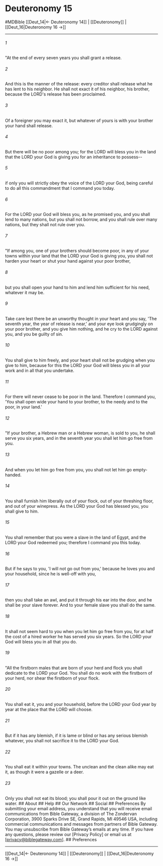 # Deuteronomy 15
#MDBible
[[Deut_14|← Deuteronomy 14]] | [[Deuteronomy]] | [[Deut_16|Deuteronomy 16 →]]

***


###### 1 
"At the end of every seven years you shall grant a release. 

###### 2 
And this is the manner of the release: every creditor shall release what he has lent to his neighbor. He shall not exact it of his neighbor, his brother, because the LORD's release has been proclaimed. 

###### 3 
Of a foreigner you may exact it, but whatever of yours is with your brother your hand shall release. 

###### 4 
But there will be no poor among you; for the LORD will bless you in the land that the LORD your God is giving you for an inheritance to possess-- 

###### 5 
if only you will strictly obey the voice of the LORD your God, being careful to do all this commandment that I command you today. 

###### 6 
For the LORD your God will bless you, as he promised you, and you shall lend to many nations, but you shall not borrow, and you shall rule over many nations, but they shall not rule over you. 

###### 7 
"If among you, one of your brothers should become poor, in any of your towns within your land that the LORD your God is giving you, you shall not harden your heart or shut your hand against your poor brother, 

###### 8 
but you shall open your hand to him and lend him sufficient for his need, whatever it may be. 

###### 9 
Take care lest there be an unworthy thought in your heart and you say, 'The seventh year, the year of release is near,' and your eye look grudgingly on your poor brother, and you give him nothing, and he cry to the LORD against you, and you be guilty of sin. 

###### 10 
You shall give to him freely, and your heart shall not be grudging when you give to him, because for this the LORD your God will bless you in all your work and in all that you undertake. 

###### 11 
For there will never cease to be poor in the land. Therefore I command you, 'You shall open wide your hand to your brother, to the needy and to the poor, in your land.' 

###### 12 
"If your brother, a Hebrew man or a Hebrew woman, is sold to you, he shall serve you six years, and in the seventh year you shall let him go free from you. 

###### 13 
And when you let him go free from you, you shall not let him go empty-handed. 

###### 14 
You shall furnish him liberally out of your flock, out of your threshing floor, and out of your winepress. As the LORD your God has blessed you, you shall give to him. 

###### 15 
You shall remember that you were a slave in the land of Egypt, and the LORD your God redeemed you; therefore I command you this today. 

###### 16 
But if he says to you, 'I will not go out from you,' because he loves you and your household, since he is well-off with you, 

###### 17 
then you shall take an awl, and put it through his ear into the door, and he shall be your slave forever. And to your female slave you shall do the same. 

###### 18 
It shall not seem hard to you when you let him go free from you, for at half the cost of a hired worker he has served you six years. So the LORD your God will bless you in all that you do. 

###### 19 
"All the firstborn males that are born of your herd and flock you shall dedicate to the LORD your God. You shall do no work with the firstborn of your herd, nor shear the firstborn of your flock. 

###### 20 
You shall eat it, you and your household, before the LORD your God year by year at the place that the LORD will choose. 

###### 21 
But if it has any blemish, if it is lame or blind or has any serious blemish whatever, you shall not sacrifice it to the LORD your God. 

###### 22 
You shall eat it within your towns. The unclean and the clean alike may eat it, as though it were a gazelle or a deer. 

###### 23 
Only you shall not eat its blood; you shall pour it out on the ground like water. ## About ## Help ## Our Network ## Social ## Preferences By submitting your email address, you understand that you will receive email communications from Bible Gateway, a division of The Zondervan Corporation, 3900 Sparks Drive SE, Grand Rapids, MI 49546 USA, including commercial communications and messages from partners of Bible Gateway. You may unsubscribe from Bible Gateway&rsquo;s emails at any time. If you have any questions, please review our [Privacy Policy] or email us at [privacy@biblegateway.com]. ## Preferences

***

[[Deut_14|← Deuteronomy 14]] | [[Deuteronomy]] | [[Deut_16|Deuteronomy 16 →]]

